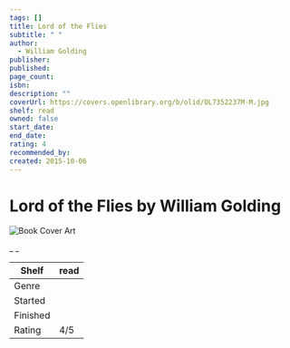 ```yaml
---
tags: []
title: Lord of the Flies
subtitle: " "
author:
  - William Golding
publisher:
published:
page_count:
isbn:
description: ""
coverUrl: https://covers.openlibrary.org/b/olid/OL7352237M-M.jpg
shelf: read
owned: false
start_date:
end_date:
rating: 4
recommended_by:
created: 2015-10-06
---
```


# Lord of the Flies by William Golding

![Book Cover Art](https://covers.openlibrary.org/b/olid/OL7352237M-M.jpg)

_ _

| Shelf | read |
| --- | --- |
| Genre |  |
| Started |  |
| Finished |  |
| Rating | 4/5 |

